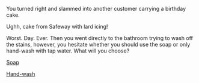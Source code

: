 You turned right and slammed into another customer carrying a birthday cake.

Ughh, cake from Safeway with lard icing!

Worst. Day. Ever.
Then you went directly to the bathroom trying to wash off the stains, however,
you hesitate whether you should use the soap or only hand-wash with tap water. What will you choose?

[Soap](soap/soap.md)


[Hand-wash](hand-wash/hand-wash.md)
